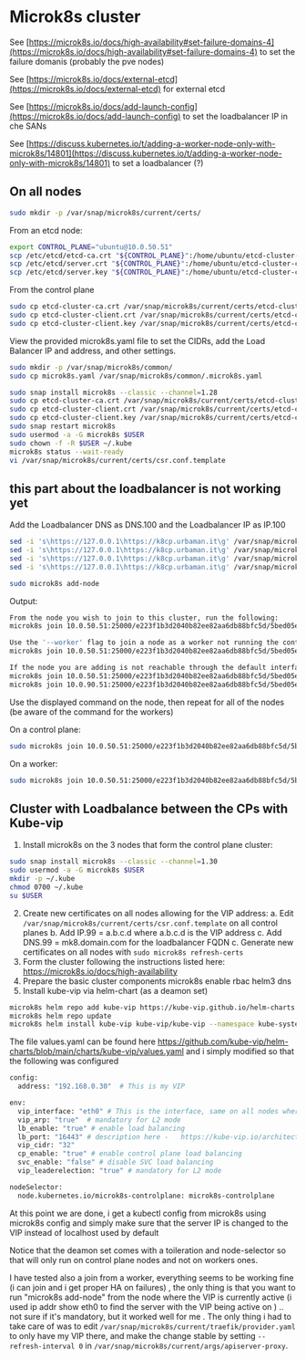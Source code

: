 # Microk8s cluster

See [https://microk8s.io/docs/high-availability#set-failure-domains-4](https://microk8s.io/docs/high-availability#set-failure-domains-4) to set the failure domanis (probably the pve nodes)

See [https://microk8s.io/docs/external-etcd](https://microk8s.io/docs/external-etcd) for external etcd

See [https://microk8s.io/docs/add-launch-config](https://microk8s.io/docs/add-launch-config) to set the loadbalancer IP in che SANs

See [https://discuss.kubernetes.io/t/adding-a-worker-node-only-with-microk8s/14801](https://discuss.kubernetes.io/t/adding-a-worker-node-only-with-microk8s/14801) to set a loadbalancer (?)

## On all nodes

```bash
sudo mkdir -p /var/snap/microk8s/current/certs/
```

From an etcd node:

```bash
export CONTROL_PLANE="ubuntu@10.0.50.51"
scp /etc/etcd/etcd-ca.crt "${CONTROL_PLANE}":/home/ubuntu/etcd-cluster-ca.crt
scp /etc/etcd/server.crt "${CONTROL_PLANE}":/home/ubuntu/etcd-cluster-client.crt
scp /etc/etcd/server.key "${CONTROL_PLANE}":/home/ubuntu/etcd-cluster-client.key
```

From the control plane

```bash
sudo cp etcd-cluster-ca.crt /var/snap/microk8s/current/certs/etcd-cluster-ca.crt
sudo cp etcd-cluster-client.crt /var/snap/microk8s/current/certs/etcd-cluster-client.crt
sudo cp etcd-cluster-client.key /var/snap/microk8s/current/certs/etcd-cluster-client.key
```

View the provided microk8s.yaml file to set the CIDRs, add the Load Balancer IP and address, and other settings.

```bash
sudo mkdir -p /var/snap/microk8s/common/
sudo cp microk8s.yaml /var/snap/microk8s/common/.microk8s.yaml
```

```bash
sudo snap install microk8s --classic --channel=1.28
sudo cp etcd-cluster-ca.crt /var/snap/microk8s/current/certs/etcd-cluster-ca.crt
sudo cp etcd-cluster-client.crt /var/snap/microk8s/current/certs/etcd-cluster-client.crt
sudo cp etcd-cluster-client.key /var/snap/microk8s/current/certs/etcd-cluster-client.key
sudo snap restart microk8s
sudo usermod -a -G microk8s $USER
sudo chown -f -R $USER ~/.kube
microk8s status --wait-ready
vi /var/snap/microk8s/current/certs/csr.conf.template
```

## this part about the loadbalancer is not working yet

Add the Loadbalancer DNS as DNS.100 and the Loadbalancer IP as IP.100


```bash
sed -i 's\https://127.0.0.1\https://k8cp.urbaman.it\g' /var/snap/microk8s/current/credentials/client.config
sed -i 's\https://127.0.0.1\https://k8cp.urbaman.it\g' /var/snap/microk8s/current/credentials/controller.config
sed -i 's\https://127.0.0.1\https://k8cp.urbaman.it\g' /var/snap/microk8s/current/credentials/kubelet.config
sed -i 's\https://127.0.0.1\https://k8cp.urbaman.it\g' /var/snap/microk8s/current/credentials/scheduler.config
```

```bash
sudo microk8s add-node
```

Output:

```bash
From the node you wish to join to this cluster, run the following:
microk8s join 10.0.50.51:25000/e223f1b3d2040b82ee82aa6db88bfc5d/5bed05e3b3a8

Use the '--worker' flag to join a node as a worker not running the control plane, eg:
microk8s join 10.0.50.51:25000/e223f1b3d2040b82ee82aa6db88bfc5d/5bed05e3b3a8 --worker

If the node you are adding is not reachable through the default interface you can use one of the following:
microk8s join 10.0.50.51:25000/e223f1b3d2040b82ee82aa6db88bfc5d/5bed05e3b3a8
microk8s join 10.0.90.51:25000/e223f1b3d2040b82ee82aa6db88bfc5d/5bed05e3b3a8
```

Use the displayed command on the node, then repeat for all of the nodes (be aware of the command for the workers)

On a control plane:

```bash
sudo microk8s join 10.0.50.51:25000/e223f1b3d2040b82ee82aa6db88bfc5d/5bed05e3b3a8
```

On a worker:

```bash
sudo microk8s join 10.0.50.51:25000/e223f1b3d2040b82ee82aa6db88bfc5d/5bed05e3b3a8 --worker
```

## Cluster with Loadbalance between the CPs with Kube-vip

1. Install microk8s on the 3 nodes that form the control plane cluster:

```bash
sudo snap install microk8s --classic --channel=1.30
sudo usermod -a -G microk8s $USER
mkdir -p ~/.kube
chmod 0700 ~/.kube
su $USER
```

2. Create new certificates on all nodes allowing for the VIP address:
   a. Edit `/var/snap/microk8s/current/certs/csr.conf.template` on all control planes
   b. Add IP.99 = a.b.c.d where a.b.c.d is the VIP address
   c. Add DNS.99 = mk8.domain.com for the loadbalancer FQDN
   c. Generate new certificates on all nodes with `sudo microk8s refresh-certs`
3. Form the cluster following the instructions listed here: https://microk8s.io/docs/high-availability
4. Prepare the basic cluster components microk8s enable rbac helm3 dns
5. Install kube-vip via helm-chart (as a deamon set)

```bash
microk8s helm repo add kube-vip https://kube-vip.github.io/helm-charts
microk8s helm repo update
microk8s helm install kube-vip kube-vip/kube-vip --namespace kube-system -f values.yaml
```

The file values.yaml can be found here https://github.com/kube-vip/helm-charts/blob/main/charts/kube-vip/values.yaml
and i simply modified so that the following was configured

```bash
config:
  address: "192.168.0.30"  # This is my VIP

env:
  vip_interface: "eth0" # This is the interface, same on all nodes where the VIP is announced
  vip_arp: "true"  # mandatory for L2 mode
  lb_enable: "true" # enable load balancing
  lb_port: "16443" # description here -   https://kube-vip.io/architecture/#control-plane-load-balancing , changed only because microk8s used 16443 instead of 6443
  vip_cidr: "32"
  cp_enable: "true" # enable control plane load balancing
  svc_enable: "false" # disable SVC load balancing
  vip_leaderelection: "true" # mandatory for L2 mode

nodeSelector:
  node.kubernetes.io/microk8s-controlplane: microk8s-controlplane
```

At this point we are done, i get a kubectl config from microk8s using microk8s config and simply make sure that the server IP is changed to the VIP instead of localhost used by default

Notice that the deamon set comes with a toileration and node-selector so that will only run on control plane nodes and not on workers ones.

I have tested also a join from a worker, everything seems to be working fine (i can join and i get proper HA on failures) , the only thing is that you want to run "microk8s add-node" from the node where the VIP is currently active (i used  ip addr show eth0 to find the server with the VIP being active on ) .. not sure if it's mandatory, but it worked well for me .
The only thing i had to take care of was to edit `/var/snap/microk8s/current/traefik/provider.yaml` to only have my VIP there, and make the change stable by setting `--refresh-interval 0` in `/var/snap/microk8s/current/args/apiserver-proxy`.
